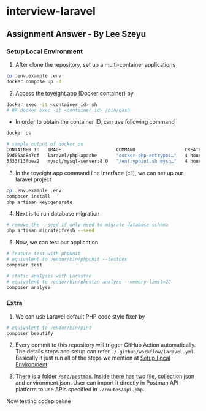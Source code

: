 # interview-laravel

## Assignment Answer - By Lee Szeyu

### Setup Local Environment

1. After clone the repository, set up a multi-container applications

```bash
cp .env.example .env
docker compose up -d
```

2. Access the toyeight.app (Docker container) by

```bash
docker exec -it <container_id> sh
# OR docker exec -it <container_id> /bin/bash
```

- In order to obtain the container ID, can use following command

```bash
docker ps

# sample output of docker ps
CONTAINER ID   IMAGE                    COMMAND                  CREATED       STATUS                 PORTS                                     NAMES
59d05ac8a7cf   laravel/php-apache       "docker-php-entrypoi…"   4 hours ago   Up 4 hours             0.0.0.0:8080->80/tcp                      toyeight.app
5533f13fbea2   mysql/mysql-server:8.0   "/entrypoint.sh mysq…"   4 hours ago   Up 4 hours (healthy)   33060-33061/tcp, 0.0.0.0:3316->3306/tcp   toyeight.db
```

3. In the toyeight.app command line interface (cli), we can set up our laravel project

```bash
cp .env.example .env
composer install
php artisan key:generate
```

4. Next is to run database migration

```bash
# remove the --seed if only need to migrate database schema
php artisan migrate:fresh --seed
```

5. Now, we can test our application

```bash
# feature test with phpunit
# equivalent to vendor/bin/phpunit --testdox
composer test

# static analysis with Larastan
# equivalent to vendor/bin/phpstan analyse --memory-limit=2G
composer analyse
```

### Extra

1. We can use Laravel default PHP code style fixer by

```bash
# equivalent to vendor/bin/pint
composer beautify
```

2. Every commit to this repository will trigger GitHub Action automatically. The details steps and setup can refer `./.github/workflow/laravel.yml`. Basically it just run all of the steps we mention at [Setup Local Environment](#setup-local-environment).

3. There is a folder `/src/postman`. Inside there has two file, collection.json and environment.json. User can import it directly in Postman API platform to use APIs specified in `./routes/api.php`.

Now testing codepipeline
